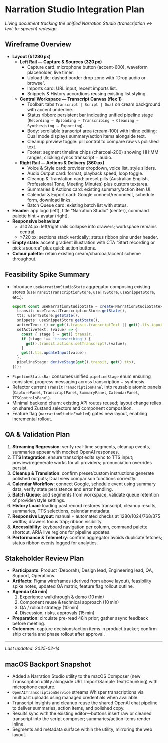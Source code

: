 # Narration Studio Integration Plan

_Living document tracking the unified Narration Studio (transcription ↔︎ text-to-speech) redesign._

## Wireframe Overview

- **Layout (≥1280 px)**
  - **Left Rail — Capture & Sources (320 px)**
    - Capture card: microphone button (accent-600), waveform placeholder, live timer.
    - Upload tile: dashed border drop zone with “Drop audio or browse”.
    - Imports card: URL input, recent imports list.
    - Snippets & History accordions reusing existing list styling.
  - **Central Workspace — Transcript Canvas (flex 1)**
    - Toolbar: tabs `Transcript | Script | Dual` on cream background with accent underline.
    - Status ribbon: persistent bar indicating unified pipeline stage (`Recording → Uploading → Transcribing → Cleaning → Synthesising → Exporting`).
    - Body: scrollable transcript area (cream-100) with inline editing; Dual mode displays summary/action items alongside text.
    - Cleanup preview toggle: pill control to compare raw vs polished text.
    - Footer: segment timeline chips (charcoal-200) showing HH:MM ranges, clicking syncs transcript + audio.
  - **Right Rail — Actions & Delivery (360 px)**
    - Voice & Style card: provider dropdown, voice list, style sliders.
    - Audio Output card: format, playback speed, loop toggle.
    - Cleanup & Translation card: preset pills (Australian English, Professional Tone, Meeting Minutes) plus custom textarea.
    - Summaries & Actions card: existing summary/action item UI.
    - Calendar & Export card: Google connect/reconnect, schedule form, download links.
    - Batch Queue card: existing batch list with status.
- **Header**: app logo (left), title “Narration Studio” (center), command palette hint + avatar (right).
- **Responsive behaviour**
  - ≤1024 px: left/right rails collapse into drawers; workspace remains central.
  - ≤720 px: sections stack vertically; status ribbon pins under header.
- **Empty state**: accent gradient illustration with CTA “Start recording or pick a source” plus quick action buttons.
- **Colour palette**: retain existing cream/charcoal/accent scheme throughout.

## Feasibility Spike Summary

- Introduce `useNarrationStudioState` aggregator composing existing stores (`useTransitTranscriptionStore`, `useTTSStore`, `useSnippetStore`, etc.).
  ```ts
  export const useNarrationStudioState = create<NarrationStudioState>()((set, get) => ({
    transit: useTransitTranscriptionStore.getState(),
    tts: useTTSStore.getState(),
    snippets: useSnippetStore.getState(),
    activeText: () => get().transit.transcriptText || get().tts.inputText,
    setActiveText: (value) => {
      const { stage } = get().transit;
      if (stage !== 'transcribing') {
        get().transit.actions.setTranscript?.(value);
      }
      get().tts.updateInput(value);
    },
    pipelineStage: deriveStage(get().transit, get().tts),
  }));
  ```
- `PipelineStatusBar` consumes unified `pipelineStage` enum ensuring consistent progress messaging across transcription + synthesis.
- Refactor current `TransitTranscriptionPanel` into reusable atomic panels (`CapturePanel`, `TranscriptPanel`, `SummaryPanel`, `CalendarPanel`, `TTSControlsPanel`).
- Minimal backend churn: existing API routes reused; layout change relies on shared Zustand selectors and component composition.
- Feature flag (`narrationStudioEnabled`) gates new layout, enabling incremental rollout.

## QA & Validation Plan

1. **Streaming Regression**: verify real-time segments, cleanup events, summaries appear with mocked OpenAI responses.
2. **TTS Integration**: ensure transcript edits sync to TTS input; preview/regenerate works for all providers; pronunciation overrides persist.
3. **Cleanup & Translation**: confirm preset/custom instructions generate polished outputs; Dual view comparison functions correctly.
4. **Calendar Workflow**: connect Google, schedule event using summary data, verify state persistence and error handling.
5. **Batch Queue**: add segments from workspace, validate queue retention of provider/style settings.
6. **History Load**: loading past record restores transcript, cleanup results, summaries, TTS selections, calendar metadata.
7. **Responsive Layout**: manual + automated checks at 1280/1024/768/375 widths; drawers focus trap; ribbon visibility.
8. **Accessibility**: keyboard navigation per column, command palette shortcut, ARIA live regions for pipeline updates.
9. **Performance & Telemetry**: confirm aggregator avoids duplicate fetches; status ribbon events logged for analytics.

## Stakeholder Review Plan

- **Participants**: Product (Deborah), Design lead, Engineering lead, QA, Support, Operations.
- **Artifacts**: Figma wireframes (derived from above layout), feasibility spike notes, updated QA matrix, feature flag rollout outline.
- **Agenda (45 min)**
  1. Experience walkthrough & demo (10 min)
  2. Component reuse & technical approach (10 min)
  3. QA / rollout strategy (10 min)
  4. Discussion, risks, approvals (15 min)
- **Preparation**: circulate pre-read 48 h prior; gather async feedback before meeting.
- **Outcomes**: capture decisions/action items in product tracker; confirm ship criteria and phase rollout after approval.

---

_Last updated: 2025-02-14_

## macOS Backport Snapshot

- Added a Narration Studio utility to the macOS Composer (new Transcription utility alongside URL Import/Sample Text/Chunking) with microphone capture.
- `OpenAITranscriptionService` streams Whisper transcriptions via multipart uploads using managed credentials when available.
- Transcript insights and cleanup reuse the shared OpenAI chat pipeline to deliver summaries, action items, and polished copy.
- Results sync with the existing editor—buttons insert raw or cleaned transcript into the script composer; summaries/action items render inline.
- Segments and metadata surface within the utility, mirroring the web layout.
